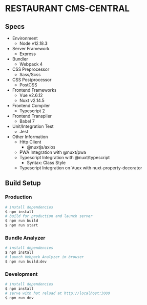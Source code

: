 # RESTAURANT CMS-CENTRAL

## Specs

- Environment
  - Node v12.18.3
- Server Framework
  - Express
- Bundler
  - Webpack 4
- CSS Preprocessor
  - Sass/Scss
- CSS Postprocessor
  - PostCSS
- Frontend Frameworks
  - Vue v2.6.12
  - Nuxt v2.14.5
- Frontend Compiler
  - Typescript 2
- Frontend Transpiler
  - Babel 7
- Unit/Integration Test
  - Jest
- Other Information
  - Http Client
    - @nuxtjs/axios
  - PWA Integration with @nuxt/pwa
  - Typescript Integration with @nuxt/typescript
    - Syntax: Class Style
  - Typescript Integration on Vuex with nuxt-property-decorator

## Build Setup

### Production

```bash
# install dependencies
$ npm install
# build for production and launch server
$ npm run build
$ npm run start
```

### Bundle Analyzer

```bash
# install dependencies
$ npm install
# launch Webpack Analyzer in browser
$ npm run build:dev
```

### Development

```bash
# install dependencies
$ npm install
# serve with hot reload at http://localhost:3000
$ npm run dev
```
